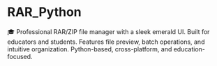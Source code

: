 # RAR_Python
🎓 Professional RAR/ZIP file manager with a sleek emerald UI. Built for educators and students. Features file preview, batch operations, and intuitive organization. Python-based, cross-platform, and education-focused.
